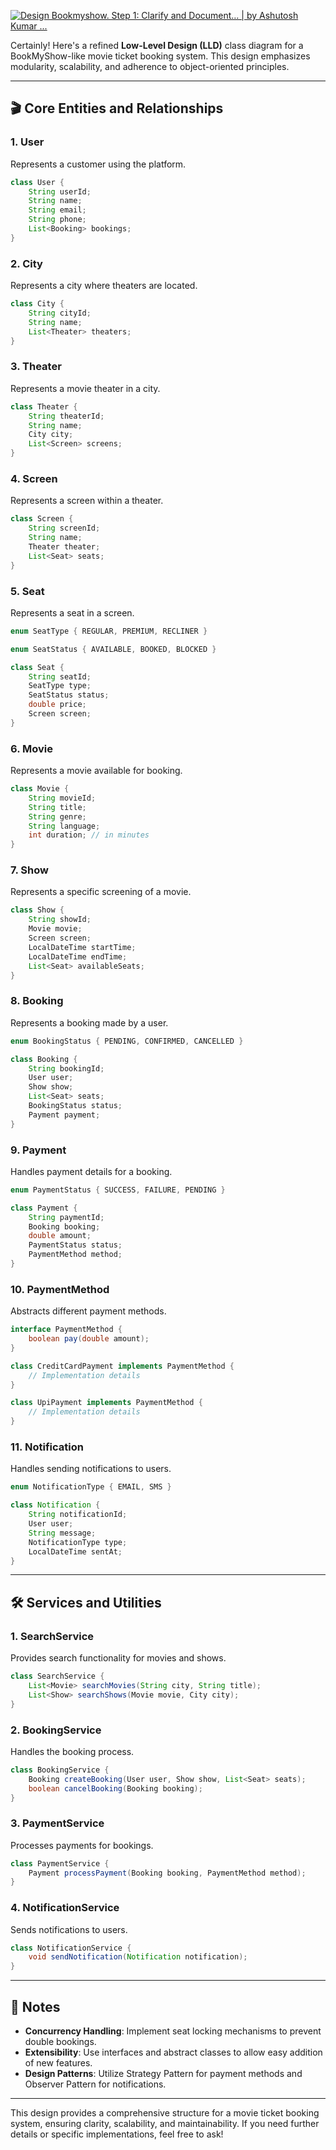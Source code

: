 [![Design Bookmyshow. Step 1: Clarify and Document… | by Ashutosh Kumar ...](https://tse2.mm.bing.net/th?id=OIP.3Ka5qeEaGhhIFRwK1xAxuQHaEe\&cb=iwp1\&pid=Api)](https://ak67373.medium.com/design-bookmyshow-d1f2875b73c4)

Certainly! Here's a refined **Low-Level Design (LLD)** class diagram for a BookMyShow-like movie ticket booking system. This design emphasizes modularity, scalability, and adherence to object-oriented principles.

---

## 🎬 Core Entities and Relationships

### 1. **User**

Represents a customer using the platform.

```java
class User {
    String userId;
    String name;
    String email;
    String phone;
    List<Booking> bookings;
}
```

### 2. **City**

Represents a city where theaters are located.

```java
class City {
    String cityId;
    String name;
    List<Theater> theaters;
}
```

### 3. **Theater**

Represents a movie theater in a city.

```java
class Theater {
    String theaterId;
    String name;
    City city;
    List<Screen> screens;
}
```

### 4. **Screen**

Represents a screen within a theater.

```java
class Screen {
    String screenId;
    String name;
    Theater theater;
    List<Seat> seats;
}
```

### 5. **Seat**

Represents a seat in a screen.

```java
enum SeatType { REGULAR, PREMIUM, RECLINER }

enum SeatStatus { AVAILABLE, BOOKED, BLOCKED }

class Seat {
    String seatId;
    SeatType type;
    SeatStatus status;
    double price;
    Screen screen;
}
```

### 6. **Movie**

Represents a movie available for booking.

```java
class Movie {
    String movieId;
    String title;
    String genre;
    String language;
    int duration; // in minutes
}
```

### 7. **Show**

Represents a specific screening of a movie.

```java
class Show {
    String showId;
    Movie movie;
    Screen screen;
    LocalDateTime startTime;
    LocalDateTime endTime;
    List<Seat> availableSeats;
}
```

### 8. **Booking**

Represents a booking made by a user.

```java
enum BookingStatus { PENDING, CONFIRMED, CANCELLED }

class Booking {
    String bookingId;
    User user;
    Show show;
    List<Seat> seats;
    BookingStatus status;
    Payment payment;
}
```

### 9. **Payment**

Handles payment details for a booking.

```java
enum PaymentStatus { SUCCESS, FAILURE, PENDING }

class Payment {
    String paymentId;
    Booking booking;
    double amount;
    PaymentStatus status;
    PaymentMethod method;
}
```

### 10. **PaymentMethod**

Abstracts different payment methods.

```java
interface PaymentMethod {
    boolean pay(double amount);
}

class CreditCardPayment implements PaymentMethod {
    // Implementation details
}

class UpiPayment implements PaymentMethod {
    // Implementation details
}
```

### 11. **Notification**

Handles sending notifications to users.

```java
enum NotificationType { EMAIL, SMS }

class Notification {
    String notificationId;
    User user;
    String message;
    NotificationType type;
    LocalDateTime sentAt;
}
```

---

## 🛠️ Services and Utilities

### 1. **SearchService**

Provides search functionality for movies and shows.

```java
class SearchService {
    List<Movie> searchMovies(String city, String title);
    List<Show> searchShows(Movie movie, City city);
}
```

### 2. **BookingService**

Handles the booking process.

```java
class BookingService {
    Booking createBooking(User user, Show show, List<Seat> seats);
    boolean cancelBooking(Booking booking);
}
```

### 3. **PaymentService**

Processes payments for bookings.

```java
class PaymentService {
    Payment processPayment(Booking booking, PaymentMethod method);
}
```

### 4. **NotificationService**

Sends notifications to users.

```java
class NotificationService {
    void sendNotification(Notification notification);
}
```

---

## 📌 Notes

* **Concurrency Handling**: Implement seat locking mechanisms to prevent double bookings.
* **Extensibility**: Use interfaces and abstract classes to allow easy addition of new features.
* **Design Patterns**: Utilize Strategy Pattern for payment methods and Observer Pattern for notifications.

---

This design provides a comprehensive structure for a movie ticket booking system, ensuring clarity, scalability, and maintainability. If you need further details or specific implementations, feel free to ask!
